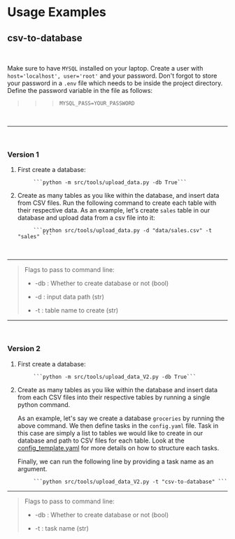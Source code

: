 # Usage Examples

## csv-to-database

<br>

Make sure to have `MYSQL` installed on your laptop. Create a user with 
`host='localhost', user='root'` and your password. Don't forgot to store your password in a `.env` file which needs to be inside the project directory. Define the password variable in the file as follows:

>>> ```MYSQL_PASS=YOUR_PASSWORD```

<br>

___

<br>

### Version 1

1. First create a database:

            ```python -m src/tools/upload_data.py -db True```

2. Create as many tables as you like within the database, and insert data from CSV files. Run the following command to create each table with their respective data. As an example, let's create `sales` table in our database and upload data from a csv file into it:

            ```python src/tools/upload_data.py -d "data/sales.csv" -t "sales" ```

<br>

___

> Flags to pass to command line:
>
> - -db : Whether to create database or not (bool)
>    
> - -d : input data path (str)
>    
> - -t : table name to create (str)

___

<br>

### Version 2

1. First create a database:

            ```python -m src/tools/upload_data_V2.py -db True```

2. Create as many tables as you like within the database and insert data from each CSV files into their respective tables by running a single python command.

    As an example, let's say we create a database `groceries` by running the above command. We then define tasks in the `config.yaml` file. Task in this case are simply a list to tables we would like to create in our database and path to CSV files for each table. Look at the  [config_template.yaml](demo-session1/config/config_template.yaml) for more details on how to structure each tasks. 

    Finally, we can run the following line by providing a task name as an argument. 

            ```python src/tools/upload_data_V2.py -t "csv-to-database" ```

___

> Flags to pass to command line:
>
> - -db : Whether to create database or not (bool)
>    
> - -t : task name (str)
